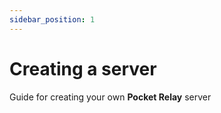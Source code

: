 ```yaml
---
sidebar_position: 1
---
```


# Creating a server

Guide for creating your own **Pocket Relay** server
